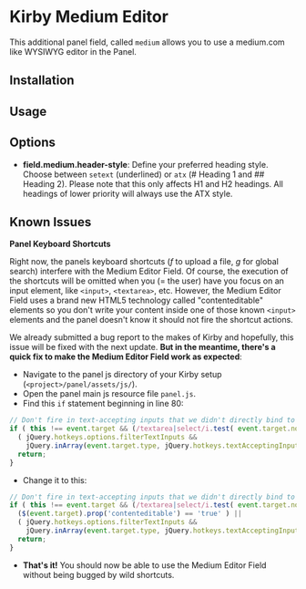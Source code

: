 # Kirby Medium Editor

This additional panel field, called `medium` allows you to use a medium.com like WYSIWYG editor in the Panel.

## Installation


## Usage


## Options

* **field.medium.header-style**: Define your preferred heading style. Choose between `setext` (underlined) or `atx` (# Heading 1 and ## Heading 2). Please note that this only affects H1 and H2 headings. All headings of lower priority will always use the ATX style.

## Known Issues

**Panel Keyboard Shortcuts**

Right now, the panels keyboard shortcuts (*f* to upload a file, *g* for global search) interfere with the Medium Editor Field. Of course, the execution of the shortcuts will be omitted when you (= the user) have you focus on an input element, like `<input>`, `<textarea>`, etc. However, the Medium Editor Field uses a brand new HTML5 technology called "contenteditable" elements so you don't write your content inside one of those known `<input>` elements and the panel doesn't know it should not fire the shortcut actions.

We already submitted a bug report to the makes of Kirby and hopefully, this issue will be fixed with the next update. **But in the meantime, there's a quick fix to make the Medium Editor Field work as expected**:

* Navigate to the panel js directory of your Kirby setup (`<project>/panel/assets/js/`).
* Open the panel main js resource file `panel.js`.
* Find this `if` statement beginning in line 80:
```js
// Don't fire in text-accepting inputs that we didn't directly bind to
if ( this !== event.target && (/textarea|select/i.test( event.target.nodeName ) ||
  ( jQuery.hotkeys.options.filterTextInputs &&
    jQuery.inArray(event.target.type, jQuery.hotkeys.textAcceptingInputTypes) > -1 ) ) ) {
  return;
}
```
* Change it to this:
```js
// Don't fire in text-accepting inputs that we didn't directly bind to
if ( this !== event.target && (/textarea|select/i.test( event.target.nodeName ) ||
  ($(event.target).prop('contenteditable') == 'true' ) ||
  ( jQuery.hotkeys.options.filterTextInputs &&
    jQuery.inArray(event.target.type, jQuery.hotkeys.textAcceptingInputTypes) > -1 ) ) ) {
  return;
}
```
* **That's it!** You should now be able to use the Medium Editor Field without being bugged by wild shortcuts.
